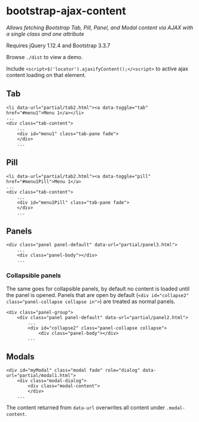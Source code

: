 # bootstrap-ajax-content

_Allows fetching Bootstrap Tab, Pill, Panel, and Modal content via AJAX with a single class and one attribute_

Requires jQuery 1.12.4 and Bootstrap 3.3.7

Browse `./dist` to view a demo.

Include `<script>$('locator').ajaxifyContent();</<script>` to active ajax content loading on that element.

## Tab
```
<li data-url="partial/tab2.html"><a data-toggle="tab" href="#menu1">Menu 1</a></li>
...
<div class="tab-content">
	...
	<div id="menu1" class="tab-pane fade">
	</div>
	...
```

## Pill
```
<li data-url="partial/tab2.html"><a data-toggle="pill" href="#menu1Pill">Menu 1</a>
...
<div class="tab-content">
	...
	<div id="menu1Pill" class="tab-pane fade">
	</div>
	...
```

## Panels
```
<div class="panel panel-default" data-url="partial/panel3.html">
	...
	<div class="panel-body"></div>
	...
```
### Collapsible panels
The same goes for collapsible panels, by default no content is loaded until the panel is opened. Panels that are open by default (`<div id="collapse2" class="panel-collapse collapse in">`) are treated as normal panels. 
```
<div class="panel-group">
	<div class="panel panel-default" data-url="partial/panel2.html">
		...
		<div id="collapse2" class="panel-collapse collapse">
			<div class="panel-body"></div>
		...
```
## Modals
```
<div id="myModal" class="modal fade" role="dialog" data-url="partial/modal1.html">
	<div class="modal-dialog">
		<div class="modal-content">
		</div>
	...
```
The content returned from `data-url` overwrites all content under `.modal-content`.

